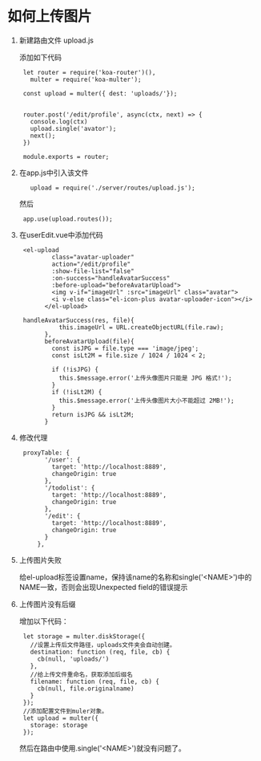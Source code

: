 # 如何上传图片

1. 新建路由文件 upload.js

    添加如下代码

        let router = require('koa-router')(),
          multer = require('koa-multer');

        const upload = multer({ dest: 'uploads/'});


        router.post('/edit/profile', async(ctx, next) => {
          console.log(ctx)
          upload.single('avator');
          next();
        })

        module.exports = router;


2. 在app.js中引入该文件

          upload = require('./server/routes/upload.js');

    然后

        app.use(upload.routes());

3. 在userEdit.vue中添加代码

        <el-upload
                class="avatar-uploader"
                action="/edit/profile"
                :show-file-list="false"
                :on-success="handleAvatarSuccess"
                :before-upload="beforeAvatarUpload">
                <img v-if="imageUrl" :src="imageUrl" class="avatar">
                <i v-else class="el-icon-plus avatar-uploader-icon"></i>
              </el-upload>

        handleAvatarSuccess(res, file){
                  this.imageUrl = URL.createObjectURL(file.raw);
              },
              beforeAvatarUpload(file){
                const isJPG = file.type === 'image/jpeg';
                const isLt2M = file.size / 1024 / 1024 < 2;

                if (!isJPG) {
                  this.$message.error('上传头像图片只能是 JPG 格式!');
                }
                if (!isLt2M) {
                  this.$message.error('上传头像图片大小不能超过 2MB!');
                }
                return isJPG && isLt2M;
              }


4. 修改代理

        proxyTable: {
              '/user': {
                target: 'http://localhost:8889',
                changeOrigin: true
              },
              '/todolist': {
                target: 'http://localhost:8889',
                changeOrigin: true
              },
              '/edit': {
                target: 'http://localhost:8889',
                changeOrigin: true
              }
            },


5. 上传图片失败

    给el-upload标签设置name，保持该name的名称和single('\<NAME\>')中的NAME一致，否则会出现Unexpected field的错误提示

6. 上传图片没有后缀

    增加以下代码：

        let storage = multer.diskStorage({
          //设置上传后文件路径，uploads文件夹会自动创建。
          destination: function (req, file, cb) {
            cb(null, 'uploads/')
          },
          //给上传文件重命名，获取添加后缀名
          filename: function (req, file, cb) {
            cb(null, file.originalname)
          }
        });
        //添加配置文件到muler对象。
        let upload = multer({
          storage: storage
        });


    然后在路由中使用.single('\<NAME\>')就没有问题了。


